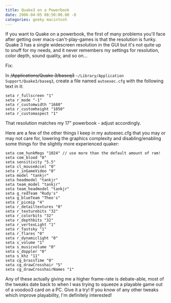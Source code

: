 ```yaml
---
title: Quake3 on a Powerbook
date: 2006-04-05 08:50:00.00 -8
categories: geeky macintosh
---
```

If you want to Quake on a powerbook, the first of many problems you'll face after getting over macs-can't-play-games is that the resolution is funky. Quake 3 has a single widescreen resolution in the GUI but it's not quite up to snuff for my needs, and it never remembers my settings for resolution, color depth, sound quality, and so on…

Fix:

In ~~/Applications/Quake 3/baseq3~~ `~/Library/Application Support/Quake3/baseq3`, create a file named `autoexec.cfg` with the following text in it:


```
seta r_fullscreen "1"
seta r_mode "-1"
seta r_customwidth "1680"
seta r_customheight "1050"
seta r_customaspect "1"
```

That resolution matches my 17" powerbook - adjust accordingly.

Here are a few of the other things I keep in my autoexec.cfg that you may or may not care for, lowering the graphics complexity and disabling/enabling some things for the slightly more experienced quaker:


```
seta com_hunkMegs "1024" // use more than the default amount of ram!
seta com_blood "0"
seta sensitivity "5.5"
seta cl_mouseAccel "0"
seta r_inGameVideo "0"
seta model "tankjr"
seta headmodel "tankjr"
seta team_model "tankjr"
seta team_headmodel "tankjr"
seta g_redTeam "Rudy's"
seta g_blueTeam "Theo's"
seta r_picmip "4"
seta r_detailtextures "0"
seta r_texturebits "32"
seta r_colorbits "32"
seta r_depthbits "32"
seta r_vertexLight "1"
seta r_fastsky "1"
seta r_flares "0"
seta r_dynamiclight "0"
seta s_volume "1"
seta s_musicvolume "0"
seta s_doppler "0"
seta s_khz "11"
seta cg_brassTime "0"
seta cg_drawCrosshair "5"
seta cg_drawCrosshairNames "1"
```

Any of these actually giving me a higher frame-rate is debate-able, most of the tweaks date back to when I was trying to squeeze a playable game out of a voodoo3 card on a PC. Give it a try! If you know of any other tweaks which improve playability, I'm definitely interested!